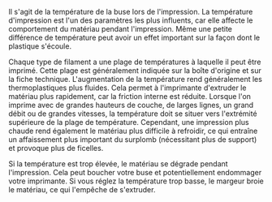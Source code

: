 Il s'agit de la température de la buse lors de l'impression. La température d'impression est l'un des paramètres les plus influents, car elle affecte le comportement du matériau pendant l'impression. Même une petite différence de température peut avoir un effet important sur la façon dont le plastique s'écoule.

Chaque type de filament a une plage de températures à laquelle il peut être imprimé. Cette plage est généralement indiquée sur la boîte d'origine et sur la fiche technique. L'augmentation de la température rend généralement les thermoplastiques plus fluides. Cela permet à l'imprimante d'extruder le matériau plus rapidement, car la friction interne est réduite. Lorsque l'on imprime avec de grandes hauteurs de couche, de larges lignes, un grand débit ou de grandes vitesses, la température doit se situer vers l'extrémité supérieure de la plage de température. Cependant, une impression plus chaude rend également le matériau plus difficile à refroidir, ce qui entraîne un affaissement plus important du surplomb (nécessitant plus de support) et provoque plus de ficelles.

Si la température est trop élevée, le matériau se dégrade pendant l'impression. Cela peut boucher votre buse et potentiellement endommager votre imprimante. Si vous réglez la température trop basse, le margeur broie le matériau, ce qui l'empêche de s'extruder.
